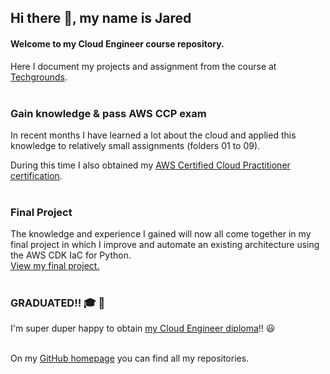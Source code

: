 ## Hi there 👋, my name is Jared
#### Welcome to my Cloud Engineer course repository. 
Here I document my projects and assignment from the course at [Techgrounds](https://techgrounds.nl/).  
<br>

### Gain knowledge & pass AWS CCP exam
In recent months I have learned a lot about the cloud and applied this knowledge to relatively small assignments (folders 01 to 09).

During this time I also obtained my [AWS Certified Cloud Practitioner certification](/07-08_I-passed-my-AWS-CCP-exam/).  
<br>

### Final Project
The knowledge and experience I gained will now all come together in my final project in which I improve and automate an existing architecture using the AWS CDK IaC for Python.  
[View my final project.](/10_Final-Project/)  
<br>

### GRADUATED!! 🎓 📜

I'm super duper happy to obtain [my Cloud Engineer diploma](/11_GRADUATED!!/)!! 😃  
<br>

On my [GitHub homepage](https://github.com/JarBanf) you can find all my repositories.

